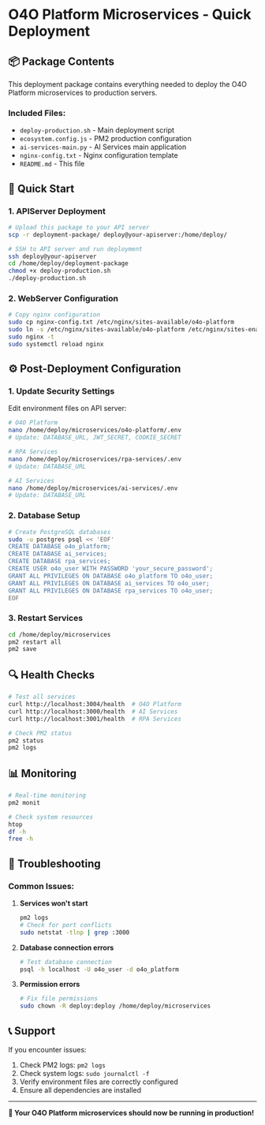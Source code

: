 # O4O Platform Microservices - Quick Deployment

## 📦 Package Contents

This deployment package contains everything needed to deploy the O4O Platform microservices to production servers.

### Included Files:
- `deploy-production.sh` - Main deployment script
- `ecosystem.config.js` - PM2 production configuration
- `ai-services-main.py` - AI Services main application
- `nginx-config.txt` - Nginx configuration template
- `README.md` - This file

## 🚀 Quick Start

### 1. APIServer Deployment

```bash
# Upload this package to your API server
scp -r deployment-package/ deploy@your-apiserver:/home/deploy/

# SSH to API server and run deployment
ssh deploy@your-apiserver
cd /home/deploy/deployment-package
chmod +x deploy-production.sh
./deploy-production.sh
```

### 2. WebServer Configuration

```bash
# Copy nginx configuration
sudo cp nginx-config.txt /etc/nginx/sites-available/o4o-platform
sudo ln -s /etc/nginx/sites-available/o4o-platform /etc/nginx/sites-enabled/
sudo nginx -t
sudo systemctl reload nginx
```

## ⚙️ Post-Deployment Configuration

### 1. Update Security Settings

Edit environment files on API server:

```bash
# O4O Platform
nano /home/deploy/microservices/o4o-platform/.env
# Update: DATABASE_URL, JWT_SECRET, COOKIE_SECRET

# RPA Services  
nano /home/deploy/microservices/rpa-services/.env
# Update: DATABASE_URL

# AI Services
nano /home/deploy/microservices/ai-services/.env
# Update: DATABASE_URL
```

### 2. Database Setup

```bash
# Create PostgreSQL databases
sudo -u postgres psql << 'EOF'
CREATE DATABASE o4o_platform;
CREATE DATABASE ai_services;
CREATE DATABASE rpa_services;
CREATE USER o4o_user WITH PASSWORD 'your_secure_password';
GRANT ALL PRIVILEGES ON DATABASE o4o_platform TO o4o_user;
GRANT ALL PRIVILEGES ON DATABASE ai_services TO o4o_user;
GRANT ALL PRIVILEGES ON DATABASE rpa_services TO o4o_user;
EOF
```

### 3. Restart Services

```bash
cd /home/deploy/microservices
pm2 restart all
pm2 save
```

## 🔍 Health Checks

```bash
# Test all services
curl http://localhost:3004/health  # O4O Platform
curl http://localhost:3000/health  # AI Services
curl http://localhost:3001/health  # RPA Services

# Check PM2 status
pm2 status
pm2 logs
```

## 📊 Monitoring

```bash
# Real-time monitoring
pm2 monit

# Check system resources
htop
df -h
free -h
```

## 🔧 Troubleshooting

### Common Issues:

1. **Services won't start**
   ```bash
   pm2 logs
   # Check for port conflicts
   sudo netstat -tlnp | grep :3000
   ```

2. **Database connection errors**
   ```bash
   # Test database connection
   psql -h localhost -U o4o_user -d o4o_platform
   ```

3. **Permission errors**
   ```bash
   # Fix file permissions
   sudo chown -R deploy:deploy /home/deploy/microservices
   ```

## 📞 Support

If you encounter issues:

1. Check PM2 logs: `pm2 logs`
2. Check system logs: `sudo journalctl -f`
3. Verify environment files are correctly configured
4. Ensure all dependencies are installed

---

**🎉 Your O4O Platform microservices should now be running in production!**
